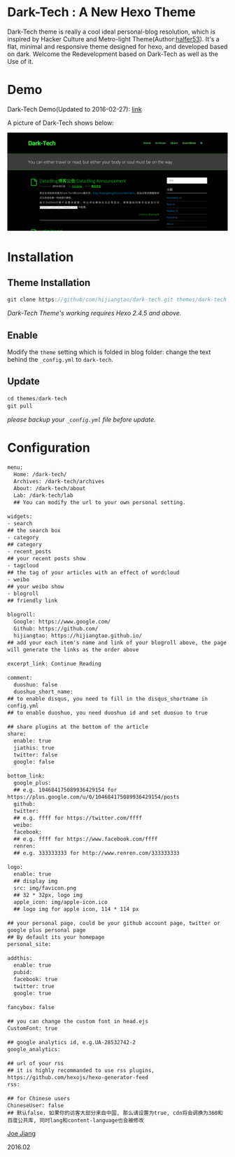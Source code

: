 # Dark-Tech : A New Hexo Theme

Dark-Tech theme is really a cool ideal personal-blog resolution, which is inspired by Hacker Culture and Metro-light Theme(Author:[halfer53](https://github.com/halfer53/)). It's a flat, minimal and responsive theme designed for hexo, and developed based on dark. Welcome the Redevelopment based on Dark-Tech as well as the Use of it.

# Demo

Dark-Tech Demo(Updated to 2016-02-27): [link](http://hijiangtao.github.io/dark-tech/)

A picture of Dark-Tech shows below:

![](/source/img/demo.png 'DEMO')

<!--more-->

# Installation

## Theme Installation

``` javascript
git clone https://github/com/hijiangtao/dark-tech.git themes/dark-tech
```

*Dark-Tech Theme's working requires Hexo 2.4.5 and above.*

## Enable

Modify the `theme` setting which is folded in blog folder: change the text behind the `_config.yml` to `dark-tech`.

## Update

``` javascript
cd themes/dark-tech
git pull
```

*please backup your `_config.yml` file before update.*

# Configuration

```
menu:
  Home: /dark-tech/
  Archives: /dark-tech/archives
  About: /dark-tech/about
  Lab: /dark-tech/lab
  ## You can modify the url to your own personal setting.

widgets:
- search
## the search box
- category
## category
- recent_posts
## your recent posts show
- tagcloud
## the tag of your articles with an effect of wordcloud
- weibo
## your weibo show
- blogroll
## friendly link

blogroll:
  Google: https://www.google.com/
  Github: https://github.com/
  hijiangtao: https://hijiangtao.github.io/
## add your each item's name and link of your blogroll above, the page will generate the links as the order above

excerpt_link: Continue Reading

comment:
  duoshuo: false
  duoshuo_short_name: 
## to enable disqus, you need to fill in the disqus_shortname in config.yml
## to enable duoshuo, you need duoshuo id and set duosuo to true

## share plugins at the bottom of the article
share:
  enable: true
  jiathis: true
  twitter: false
  google: false

bottom_link:
  google_plus: 
  ## e.g. 104684175089936429154 for https://plus.google.com/u/0/104684175089936429154/posts
  github: 
  twitter: 
  ## e.g. ffff for https://twitter.com/ffff
  weibo: 
  facebook: 
  ## e.g. ffff for https://www.facebook.com/ffff
  renren: 
  ## e.g. 333333333 for http://www.renren.com/333333333

logo:
  enable: true  
  ## display img
  src: img/favicon.png 
  ## 32 * 32px, logo img
  apple_icon: img/apple-icon.ico 
  ## logo img for apple icon, 114 * 114 px

## your personal page, could be your github account page, twitter or google plus personal page
## By default its your homepage
personal_site: 

addthis:
  enable: true
  pubid: 
  facebook: true
  twitter: true
  google: true

fancybox: false

## you can change the custom font in head.ejs
CustomFont: true

## google analytics id, e.g.UA-28532742-2
google_analytics: 

## url of your rss
## it is highly recommanded to use rss plugins, https://github.com/hexojs/hexo-generator-feed
rss: 

## for Chinese users
ChineseUser: false
## 默认false. 如果你的访客大部分来自中国, 那么请设置为true, cdn将会调换为360和百度公共库, 同时lang和content-language也会被修改
```

[Joe Jiang](https://hijiangtao.github.io/)

2016.02

